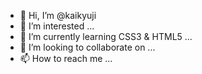 - 👋 Hi, I’m @kaikyuji
- 👀 I’m interested ...
- 🌱 I’m currently learning CSS3 & HTML5 ...
- 💞️ I’m looking to collaborate on ...
- 📫 How to reach me ...

<!---
kaikyuji/kaikyuji is a ✨ special ✨ repository because its `README.md` (this file) appears on your GitHub profile.
You can click the Preview link to take a look at your changes.
--->
